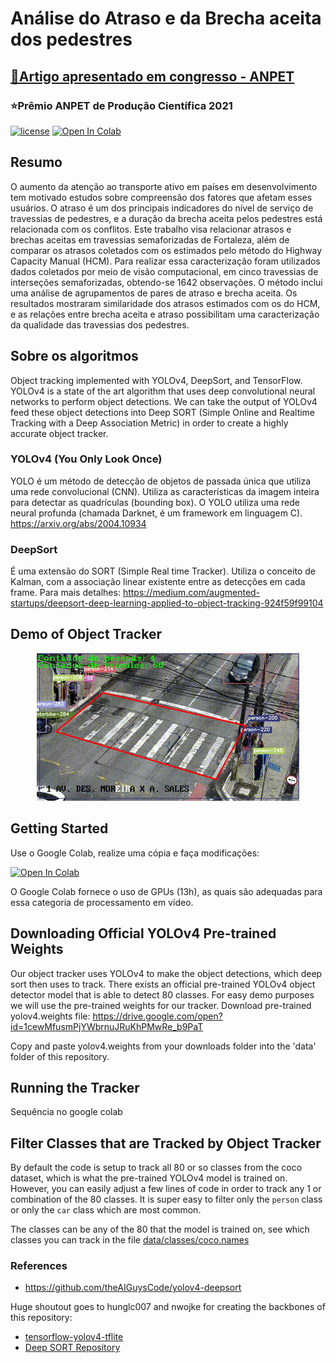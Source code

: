 # Análise do Atraso e da Brecha aceita dos pedestres
## [📃Artigo apresentado em congresso - ANPET](https://raw.githubusercontent.com/altanizio/Pedestre-Atraso-Brecha_aceita-yolov4-deepsort/master/artigo/2_164_AC.pdf)
### ⭐Prêmio ANPET de Produção Científica 2021
[![license](https://img.shields.io/github/license/mashape/apistatus.svg)](LICENSE)
[![Open In Colab](https://colab.research.google.com/assets/colab-badge.svg)](https://colab.research.google.com/drive/1Kqat0dcnQ5gOfvARZZtrsh1inDq_i1Hx?usp=sharing)

## Resumo
O aumento da atenção ao transporte ativo em países em desenvolvimento tem motivado estudos sobre compreensão dos fatores que afetam esses usuários. O atraso é um dos principais indicadores do nível de serviço de travessias de pedestres, e a duração da brecha aceita pelos pedestres está relacionada com os conflitos. Este trabalho visa relacionar atrasos e brechas aceitas em travessias semaforizadas de Fortaleza, além de comparar os atrasos coletados com os estimados pelo método do Highway Capacity Manual (HCM). Para realizar essa caracterização foram utilizados dados coletados por meio de visão computacional, em cinco travessias de interseções semaforizadas, obtendo-se 1642 observações. O método inclui uma análise de agrupamentos de pares de atraso e brecha aceita. Os resultados mostraram similaridade dos atrasos estimados com os do HCM, e as relações entre brecha aceita e atraso possibilitam uma caracterização da qualidade das travessias dos pedestres. 

## Sobre os algoritmos 
Object tracking implemented with YOLOv4, DeepSort, and TensorFlow. YOLOv4 is a state of the art algorithm that uses deep convolutional neural networks to perform object detections. We can take the output of YOLOv4 feed these object detections into Deep SORT (Simple Online and Realtime Tracking with a Deep Association Metric) in order to create a highly accurate object tracker.

### YOLOv4 (You Only Look Once) 

YOLO é um método de detecção de objetos de passada única que utiliza uma rede convolucional (CNN). Utiliza as características da imagem inteira para detectar as quadrículas (bounding box). O YOLO utiliza uma rede neural profunda (chamada Darknet, é um framework em linguagem C). https://arxiv.org/abs/2004.10934

### DeepSort

É uma extensão do SORT (Simple Real time Tracker). Utiliza o conceito de Kalman, com a associação linear existente entre as detecções em cada frame. Para mais detalhes:
https://medium.com/augmented-startups/deepsort-deep-learning-applied-to-object-tracking-924f59f99104

## Demo of Object Tracker
<p align="center"><img src="data/helpers/ex_cut.gif"\></p>

## Getting Started
Use o Google Colab, realize uma cópia e faça modificações:

[![Open In Colab](https://colab.research.google.com/assets/colab-badge.svg)](https://colab.research.google.com/drive/1Kqat0dcnQ5gOfvARZZtrsh1inDq_i1Hx?usp=sharing)

O Google Colab fornece o uso de GPUs (13h), as quais são adequadas para essa categoria de processamento em vídeo.

## Downloading Official YOLOv4 Pre-trained Weights
Our object tracker uses YOLOv4 to make the object detections, which deep sort then uses to track. There exists an official pre-trained YOLOv4 object detector model that is able to detect 80 classes. For easy demo purposes we will use the pre-trained weights for our tracker.
Download pre-trained yolov4.weights file: https://drive.google.com/open?id=1cewMfusmPjYWbrnuJRuKhPMwRe_b9PaT

Copy and paste yolov4.weights from your downloads folder into the 'data' folder of this repository.

## Running the Tracker
Sequência no google colab

## Filter Classes that are Tracked by Object Tracker
By default the code is setup to track all 80 or so classes from the coco dataset, which is what the pre-trained YOLOv4 model is trained on. However, you can easily adjust a few lines of code in order to track any 1 or combination of the 80 classes. It is super easy to filter only the ``person`` class or only the ``car`` class which are most common.

The classes can be any of the 80 that the model is trained on, see which classes you can track in the file [data/classes/coco.names](https://github.com/theAIGuysCode/yolov4-deepsort/blob/master/data/classes/coco.names)



### References  
  * https://github.com/theAIGuysCode/yolov4-deepsort
   
   Huge shoutout goes to hunglc007 and nwojke for creating the backbones of this repository:
  * [tensorflow-yolov4-tflite](https://github.com/hunglc007/tensorflow-yolov4-tflite)
  * [Deep SORT Repository](https://github.com/nwojke/deep_sort)

